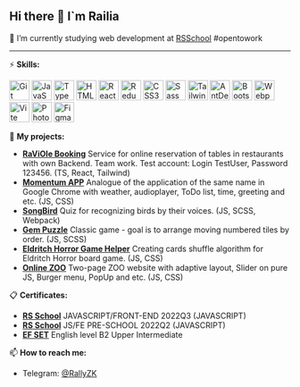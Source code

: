 ## Hi there 👋 I`m Railia

🌱 I’m currently studying web development at [RSSchool](https://rs.school/)
#opentowork

***

⚡ **Skills:**

<p align="left">
<a href="https://git-scm.com/" target="_blank" rel="noreferrer"><img src="https://raw.githubusercontent.com/danielcranney/readme-generator/main/public/icons/skills/git-colored.svg" width="36" height="36" alt="Git" /></a>
<a href="https://developer.mozilla.org/en-US/docs/Web/JavaScript" target="_blank" rel="noreferrer"><img src="https://raw.githubusercontent.com/danielcranney/readme-generator/main/public/icons/skills/javascript-colored.svg" width="36" height="36" alt="JavaScript" /></a>
<a href="https://www.typescriptlang.org/" target="_blank" rel="noreferrer"><img src="https://raw.githubusercontent.com/danielcranney/readme-generator/main/public/icons/skills/typescript-colored.svg" width="36" height="36" alt="TypeScript" /></a>
<a href="https://developer.mozilla.org/en-US/docs/Glossary/HTML5" target="_blank" rel="noreferrer"><img src="https://raw.githubusercontent.com/danielcranney/readme-generator/main/public/icons/skills/html5-colored.svg" width="36" height="36" alt="HTML5" /></a>
<a href="https://reactjs.org/" target="_blank" rel="noreferrer"><img src="https://raw.githubusercontent.com/danielcranney/readme-generator/main/public/icons/skills/react-colored.svg" width="36" height="36" alt="React" /></a>
<a href="https://redux.js.org/" target="_blank" rel="noreferrer"><img src="https://raw.githubusercontent.com/danielcranney/readme-generator/main/public/icons/skills/redux-colored.svg" width="36" height="36" alt="Redux" /></a>
<a href="https://www.w3.org/TR/CSS/#css" target="_blank" rel="noreferrer"><img src="https://raw.githubusercontent.com/danielcranney/readme-generator/main/public/icons/skills/css3-colored.svg" width="36" height="36" alt="CSS3" /></a>
<a href="https://sass-lang.com/" target="_blank" rel="noreferrer"><img src="https://raw.githubusercontent.com/danielcranney/readme-generator/main/public/icons/skills/sass-colored.svg" width="36" height="36" alt="Sass" /></a>
<a href="https://tailwindcss.com/" target="_blank" rel="noreferrer"><img src="https://raw.githubusercontent.com/danielcranney/readme-generator/main/public/icons/skills/tailwindcss-colored.svg" width="36" height="36" alt="TailwindCSS" /></a>
<a href="https://ant.design/" target="_blank" rel="noreferrer"><img src="https://seeklogo.com/images/A/ant-design-logo-EAB6B3D5D9-seeklogo.com.png" width="36" height="36" alt="AntDesign" /></a>
<a href="https://getbootstrap.com/" target="_blank" rel="noreferrer"><img src="https://raw.githubusercontent.com/danielcranney/readme-generator/main/public/icons/skills/bootstrap-colored.svg" width="36" height="36" alt="Bootstrap" /></a>
<a href="https://webpack.js.org/" target="_blank" rel="noreferrer"><img src="https://raw.githubusercontent.com/danielcranney/readme-generator/main/public/icons/skills/webpack-colored.svg" width="36" height="36" alt="Webpack" /></a>
<a href="https://vitejs.dev/" target="_blank" rel="noreferrer"><img src="https://raw.githubusercontent.com/danielcranney/readme-generator/main/public/icons/skills/vite-colored.svg" width="36" height="36" alt="Vite" /></a>
<a href="https://www.adobe.com/uk/products/photoshop.html" target="_blank" rel="noreferrer"><img src="https://raw.githubusercontent.com/danielcranney/readme-generator/main/public/icons/skills/photoshop-colored.svg" width="36" height="36" alt="Photoshop" /></a>
<a href="https://www.figma.com/" target="_blank" rel="noreferrer"><img src="https://raw.githubusercontent.com/danielcranney/readme-generator/main/public/icons/skills/figma-colored.svg" width="36" height="36" alt="Figma" /></a>
</p>

📁 **My projects:**

- [**RaViOle Booking**](https://rs-clone-raviole-booking.netlify.app/) Service for online reservation of tables in restaurants with own Backend. Team work. Test account: Login TestUser, Password 123456. (TS, React, Tailwind)
- [**Momentum APP**](https://rolling-scopes-school.github.io/rallyzk-JSFEPRESCHOOL2022Q2/momentum/) Analogue of the application of the same name in Google Chrome with weather, audioplayer, ToDo list, time, greeting and etc. (JS, CSS)
- [**SongBird**](https://rolling-scopes-school.github.io/rallyzk-JSFE2022Q3/SongBird/) Quiz for recognizing birds by their voices. (JS, SCSS, Webpack)
- [**Gem Puzzle**](https://rolling-scopes-school.github.io/rallyzk-JSFE2022Q3/Gem-Puzzle/) Classic game - goal is to arrange moving numbered tiles by order. (JS, SCSS)
- [**Eldritch Horror Game Helper**](https://rallyzk.github.io/eldritch-codejam/) Creating cards shuffle algorithm for Eldritch Horror board game. (JS, CSS)
- [**Online ZOO**](https://rolling-scopes-school.github.io/rallyzk-JSFE2022Q3/online-zoo/pages/main/) Two-page ZOO website with adaptive layout, Slider on pure JS, Burger menu, PopUp and etc. (JS, CSS)


📋 **Certificates:**
- [**RS School**](https://app.rs.school/certificate/1nbtdhy5) JAVASCRIPT/FRONT-END 2022Q3 (JAVASCRIPT)
- [**RS School**](https://app.rs.school/certificate/pv244kxd) JS/FE PRE-SCHOOL 2022Q2 (JAVASCRIPT)
- [**EF SET**](https://www.efset.org/cert/4BzWY1) English level B2 Upper Intermediate

 📫 **How to reach me:**
 - Telegram: [@RallyZK](https://t.me/RallyZK)
 
 
 <!-- E-mail: railyabalakaeva@gmail.com

**RallyZK/RallyZK** is a ✨ _special_ ✨ repository because its `README.md` (this file) appears on your GitHub profile.

Here are some ideas to get you started:

- 🔭 I’m currently working on ...
- 🌱 I’m currently learning ...
- 👯 I’m looking to collaborate on ...
- 🤔 I’m looking for help with ...
- 💬 Ask me about ...
- 📫 How to reach me: ...
- 😄 Pronouns: ...
- ⚡ Fun fact: ...

- [**Travel Portal**](https://rolling-scopes-school.github.io/rallyzk-JSFEPRESCHOOL2022Q2/travel/) Landing with adaptive layout, Slider, Burger menu, PopUp. Stack: pure JS, CSS
- [**Pompeo Ceramic Shop**](https://rallyzk.github.io/Pompeo-ceramic-shop/) Adaptive layout, Burger menu
- [**ee16.ru**](http://ee16.ru/) Refinement, site content, editing the site on WordPress
- [**etl16.tilda.ws**](http://etl16.tilda.ws/) Creating and content the site on Tilda

-->
